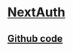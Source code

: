 # <a href="https://projects.100xdevs.com/tracks/Next-Auth/La3EksBcKVqExEMwNAxa">NextAuth</a>

## <a href="https://github.com/100xdevs-cohort-2/week-16-live-4">Github code</a>

